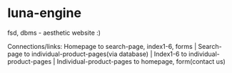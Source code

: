 # luna-engine
fsd, dbms - aesthetic website :)

Connections/links:
Homepage to search-page, index1-6, forms
| Search-page to individual-product-pages(via database)
| Index1-6 to individual-product-pages
| Individual-product-pages to homepage, form(contact us)
